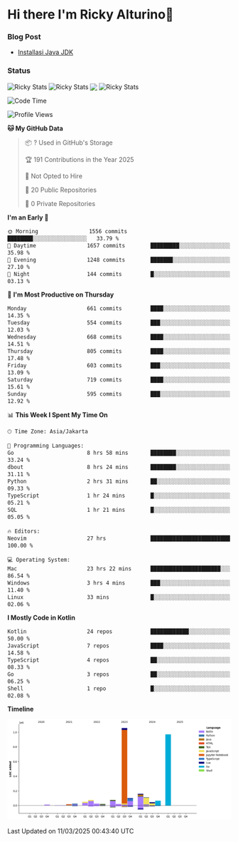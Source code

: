 # Hi there I'm Ricky Alturino👋

### Blog Post

<!-- BLOG-POST-LIST:START -->

- [Installasi Java JDK](https://onirutla.medium.com/installasi-java-jdk-ec701beeb5cb?source=rss-d9d81c918cc9------2)
<!-- BLOG-POST-LIST:END -->

### Status

<img align="center" alt="Ricky Stats" src="https://github-readme-stats.vercel.app/api?username=Alturino&theme=dark&show_icons=true&hide_border=false" />
<img align="center" alt="Ricky Stats" src="https://github-readme-stats.vercel.app/api/top-langs/?username=Alturino&theme=dark&show_icons=true&layout=compact"/>
<img align="center" width="640px" src="https://github-readme-stats.vercel.app/api/wakatime?username=Alturino&layout=compact&hide_border=true&theme=dark">
<img align="center" alt="Ricky Stats" src="https://leetcard.jacoblin.cool/onirutla?border=0&radius=20&ext=activity"/>

<!--START_SECTION:waka-->
![Code Time](http://img.shields.io/badge/Code%20Time-1%2C041%20hrs%2020%20mins-blue)

![Profile Views](http://img.shields.io/badge/Profile%20Views-0-blue)

**🐱 My GitHub Data** 

> 📦 ? Used in GitHub's Storage 
 > 
> 🏆 191 Contributions in the Year 2025
 > 
> 🚫 Not Opted to Hire
 > 
> 📜 20 Public Repositories 
 > 
> 🔑 0 Private Repositories 
 > 
**I'm an Early 🐤** 

```text
🌞 Morning                1556 commits        ████████░░░░░░░░░░░░░░░░░   33.79 % 
🌆 Daytime                1657 commits        █████████░░░░░░░░░░░░░░░░   35.98 % 
🌃 Evening                1248 commits        ███████░░░░░░░░░░░░░░░░░░   27.10 % 
🌙 Night                  144 commits         █░░░░░░░░░░░░░░░░░░░░░░░░   03.13 % 
```
📅 **I'm Most Productive on Thursday** 

```text
Monday                   661 commits         ████░░░░░░░░░░░░░░░░░░░░░   14.35 % 
Tuesday                  554 commits         ███░░░░░░░░░░░░░░░░░░░░░░   12.03 % 
Wednesday                668 commits         ████░░░░░░░░░░░░░░░░░░░░░   14.51 % 
Thursday                 805 commits         ████░░░░░░░░░░░░░░░░░░░░░   17.48 % 
Friday                   603 commits         ███░░░░░░░░░░░░░░░░░░░░░░   13.09 % 
Saturday                 719 commits         ████░░░░░░░░░░░░░░░░░░░░░   15.61 % 
Sunday                   595 commits         ███░░░░░░░░░░░░░░░░░░░░░░   12.92 % 
```


📊 **This Week I Spent My Time On** 

```text
🕑︎ Time Zone: Asia/Jakarta

💬 Programming Languages: 
Go                       8 hrs 58 mins       ████████░░░░░░░░░░░░░░░░░   33.24 % 
dbout                    8 hrs 24 mins       ████████░░░░░░░░░░░░░░░░░   31.11 % 
Python                   2 hrs 31 mins       ██░░░░░░░░░░░░░░░░░░░░░░░   09.33 % 
TypeScript               1 hr 24 mins        █░░░░░░░░░░░░░░░░░░░░░░░░   05.21 % 
SQL                      1 hr 21 mins        █░░░░░░░░░░░░░░░░░░░░░░░░   05.05 % 

🔥 Editors: 
Neovim                   27 hrs              █████████████████████████   100.00 % 

💻 Operating System: 
Mac                      23 hrs 22 mins      ██████████████████████░░░   86.54 % 
Windows                  3 hrs 4 mins        ███░░░░░░░░░░░░░░░░░░░░░░   11.40 % 
Linux                    33 mins             █░░░░░░░░░░░░░░░░░░░░░░░░   02.06 % 
```

**I Mostly Code in Kotlin** 

```text
Kotlin                   24 repos            ████████████░░░░░░░░░░░░░   50.00 % 
JavaScript               7 repos             ████░░░░░░░░░░░░░░░░░░░░░   14.58 % 
TypeScript               4 repos             ██░░░░░░░░░░░░░░░░░░░░░░░   08.33 % 
Go                       3 repos             ██░░░░░░░░░░░░░░░░░░░░░░░   06.25 % 
Shell                    1 repo              █░░░░░░░░░░░░░░░░░░░░░░░░   02.08 % 
```



**Timeline**

![Lines of Code chart](https://raw.githubusercontent.com/Alturino/Alturino/main/assets/bar_graph.png)


 Last Updated on 11/03/2025 00:43:40 UTC
<!--END_SECTION:waka-->
